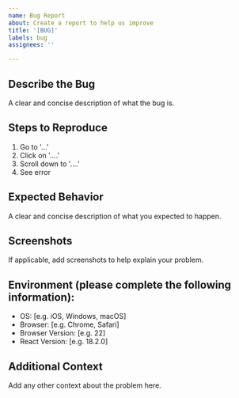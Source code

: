 ```yaml
---
name: Bug Report
about: Create a report to help us improve
title: '[BUG]'
labels: bug
assignees: ''

---
```


## Describe the Bug
A clear and concise description of what the bug is.

## Steps to Reproduce
1. Go to '...'
2. Click on '....'
3. Scroll down to '....'
4. See error

## Expected Behavior
A clear and concise description of what you expected to happen.

## Screenshots
If applicable, add screenshots to help explain your problem.

## Environment (please complete the following information):
 - OS: [e.g. iOS, Windows, macOS]
 - Browser: [e.g. Chrome, Safari]
 - Browser Version: [e.g. 22]
 - React Version: [e.g. 18.2.0]

## Additional Context
Add any other context about the problem here.
